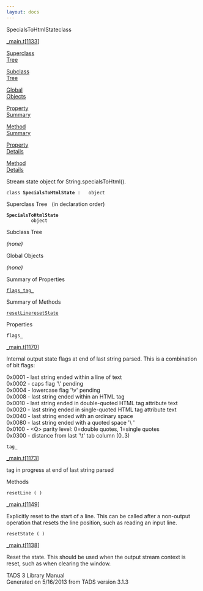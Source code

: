 ```yaml
---
layout: docs
---
```

<span class="title">SpecialsToHtmlState</span><span class="type">class</span>

[\_main.t](../file/_main.t.html)\[[1133](../source/_main.t.html#1133)\]

[Superclass  
Tree](#_SuperClassTree_)

[Subclass  
Tree](#_SubClassTree_)

[Global  
Objects](#_ObjectSummary_)

[Property  
Summary](#_PropSummary_)

[Method  
Summary](#_MethodSummary_)

[Property  
Details](#_Properties_)

[Method  
Details](#_Methods_)

<div class="fdesc">

Stream state object for String.specialsToHtml().

`class `**`SpecialsToHtmlState`**` :   object`

</div>

<span id="_SuperClassTree_"></span>

<div class="mjhd">

<span class="hdln">Superclass Tree</span>   (in declaration order)

</div>

**`SpecialsToHtmlState`**  
`         object`  
<span id="_SubClassTree_"></span>

<div class="mjhd">

<span class="hdln">Subclass Tree</span>  

</div>

*(none)* <span id="_ObjectSummary_"></span>

<div class="mjhd">

<span class="hdln">Global Objects</span>  

</div>

*(none)* <span id="_PropSummary_"></span>

<div class="mjhd">

<span class="hdln">Summary of Properties</span>  

</div>

[`flags_`](#flags_)[`tag_`](#tag_)

<span id="_MethodSummary_"></span>

<div class="mjhd">

<span class="hdln">Summary of Methods</span>  

</div>

[`resetLine`](#resetLine)[`resetState`](#resetState)

<span id="_Properties_"></span>

<div class="mjhd">

<span class="hdln">Properties</span>  

</div>

<span id="flags_"></span>

`flags_`

[\_main.t](../file/_main.t.html)\[[1170](../source/_main.t.html#1170)\]

<div class="desc">

Internal output state flags at end of last string parsed. This is a
combination of bit flags:

0x0001 - last string ended within a line of text  
0x0002 - caps flag '\\' pending  
0x0004 - lowercase flag '\v' pending  
0x0008 - last string ended within an HTML tag  
0x0010 - last string ended in double-quoted HTML tag attribute text  
0x0020 - last string ended in single-quoted HTML tag attribute text  
0x0040 - last string ended with an ordinary space  
0x0080 - last string ended with a quoted space '\\ '  
0x0100 - \<Q\> parity level: 0=double quotes, 1=single quotes  
0x0300 - distance from last '\t' tab column (0..3)

</div>

<span id="tag_"></span>

`tag_`

[\_main.t](../file/_main.t.html)\[[1173](../source/_main.t.html#1173)\]

<div class="desc">

tag in progress at end of last string parsed

</div>

<span id="_Methods_"></span>

<div class="mjhd">

<span class="hdln">Methods</span>  

</div>

<span id="resetLine"></span>

`resetLine ( )`

[\_main.t](../file/_main.t.html)\[[1149](../source/_main.t.html#1149)\]

<div class="desc">

Explicitly reset to the start of a line. This can be called after a
non-output operation that resets the line position, such as reading an
input line.

</div>

<span id="resetState"></span>

`resetState ( )`

[\_main.t](../file/_main.t.html)\[[1138](../source/_main.t.html#1138)\]

<div class="desc">

Reset the state. This should be used when the output stream context is
reset, such as when clearing the window.

</div>

<div class="ftr">

TADS 3 Library Manual  
Generated on 5/16/2013 from TADS version 3.1.3

</div>
